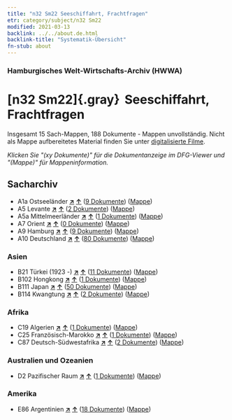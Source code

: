 ```yaml
---
title: "n32 Sm22 Seeschiffahrt, Frachtfragen"
etr: category/subject/n32 Sm22
modified: 2021-03-13
backlink: ../../about.de.html
backlink-title: "Systematik-Übersicht"
fn-stub: about
---
```


### Hamburgisches Welt-Wirtschafts-Archiv (HWWA)
# [n32 Sm22]{.gray}&#8201; Seeschiffahrt, Frachtfragen&#160; 




Insgesamt 15 Sach-Mappen, 188 Dokumente - Mappen unvollständig.
Nicht als Mappe aufbereitetes Material finden Sie unter [digitalisierte Filme](/film/h1_sh).

_Klicken Sie "(xy Dokumente)" für die Dokumentanzeige im DFG-Viewer und "(Mappe)" für Mappeninformation._

## Sacharchiv



- A1a Ostseeländer [**&nearr;**](../../../geo/i/140894/about.de.html "Ostseeländer (alle Mappen)") [**&uarr;**](../../../geo/about.de.html#A1a "Ländersystematik") (<a href="https://pm20.zbw.eu/dfgview/sh/140894,145595" title="über: Ostseeländer : Seeschiffahrt, Frachtfragen" target="_blank">9 Dokumente</a>) ([Mappe](../../../../folder/sh/1408xx/140894/1455xx/145595/about.de.html))
- A5 Levante [**&nearr;**](../../../geo/i/140898/about.de.html "Levante (alle Mappen)") [**&uarr;**](../../../geo/about.de.html#A5 "Ländersystematik") (<a href="https://pm20.zbw.eu/dfgview/sh/140898,145595" title="über: Levante : Seeschiffahrt, Frachtfragen" target="_blank">2 Dokumente</a>) ([Mappe](../../../../folder/sh/1408xx/140898/1455xx/145595/about.de.html))
- A5a Mittelmeerländer [**&nearr;**](../../../geo/i/140899/about.de.html "Mittelmeerländer (alle Mappen)") [**&uarr;**](../../../geo/about.de.html#A5a "Ländersystematik") (<a href="https://pm20.zbw.eu/dfgview/sh/140899,145595" title="über: Mittelmeerländer : Seeschiffahrt, Frachtfragen" target="_blank">1 Dokumente</a>) ([Mappe](../../../../folder/sh/1408xx/140899/1455xx/145595/about.de.html))
- A7 Orient [**&nearr;**](../../../geo/i/140902/about.de.html "Orient (alle Mappen)") [**&uarr;**](../../../geo/about.de.html#A7 "Ländersystematik") (<a href="https://pm20.zbw.eu/dfgview/sh/140902,145595" title="über: Orient : Seeschiffahrt, Frachtfragen" target="_blank">0 Dokumente</a>) ([Mappe](../../../../folder/sh/1409xx/140902/1455xx/145595/about.de.html))
- A9 Hamburg [**&nearr;**](../../../geo/i/140905/about.de.html "Hamburg (alle Mappen)") [**&uarr;**](../../../geo/about.de.html#A9 "Ländersystematik") (<a href="https://pm20.zbw.eu/dfgview/sh/140905,145595" title="über: Hamburg : Seeschiffahrt, Frachtfragen" target="_blank">9 Dokumente</a>) ([Mappe](../../../../folder/sh/1409xx/140905/1455xx/145595/about.de.html))
- A10 Deutschland [**&nearr;**](../../../geo/i/126128/about.de.html "Deutschland (alle Mappen)") [**&uarr;**](../../../geo/about.de.html#A10 "Ländersystematik") (<a href="https://pm20.zbw.eu/dfgview/sh/126128,145595" title="über: Deutschland : Seeschiffahrt, Frachtfragen" target="_blank">80 Dokumente</a>) ([Mappe](../../../../folder/sh/1261xx/126128/1455xx/145595/about.de.html))

### Asien

- B21 Türkei (1923 -) [**&nearr;**](../../../geo/i/141111/about.de.html "Türkei (1923 -) (alle Mappen)") [**&uarr;**](../../../geo/about.de.html#B21 "Ländersystematik") (<a href="https://pm20.zbw.eu/dfgview/sh/141111,145595" title="über: Türkei (1923 -) : Seeschiffahrt, Frachtfragen" target="_blank">11 Dokumente</a>) ([Mappe](../../../../folder/sh/1411xx/141111/1455xx/145595/about.de.html))
- B102 Hongkong [**&nearr;**](../../../geo/i/141268/about.de.html "Hongkong (alle Mappen)") [**&uarr;**](../../../geo/about.de.html#B102 "Ländersystematik") (<a href="https://pm20.zbw.eu/dfgview/sh/141268,145595" title="über: Hongkong : Seeschiffahrt, Frachtfragen" target="_blank">1 Dokumente</a>) ([Mappe](../../../../folder/sh/1412xx/141268/1455xx/145595/about.de.html))
- B111 Japan [**&nearr;**](../../../geo/i/141272/about.de.html "Japan (alle Mappen)") [**&uarr;**](../../../geo/about.de.html#B111 "Ländersystematik") (<a href="https://pm20.zbw.eu/dfgview/sh/141272,145595" title="über: Japan : Seeschiffahrt, Frachtfragen" target="_blank">50 Dokumente</a>) ([Mappe](../../../../folder/sh/1412xx/141272/1455xx/145595/about.de.html))
- B114 Kwangtung [**&nearr;**](../../../geo/i/141275/about.de.html "Kwangtung (alle Mappen)") [**&uarr;**](../../../geo/about.de.html#B114 "Ländersystematik") (<a href="https://pm20.zbw.eu/dfgview/sh/141275,145595" title="über: Kwangtung : Seeschiffahrt, Frachtfragen" target="_blank">2 Dokumente</a>) ([Mappe](../../../../folder/sh/1412xx/141275/1455xx/145595/about.de.html))

### Afrika

- C19 Algerien [**&nearr;**](../../../geo/i/141354/about.de.html "Algerien (alle Mappen)") [**&uarr;**](../../../geo/about.de.html#C19 "Ländersystematik") (<a href="https://pm20.zbw.eu/dfgview/sh/141354,145595" title="über: Algerien : Seeschiffahrt, Frachtfragen" target="_blank">1 Dokumente</a>) ([Mappe](../../../../folder/sh/1413xx/141354/1455xx/145595/about.de.html))
- C25 Französisch-Marokko [**&nearr;**](../../../geo/i/141358/about.de.html "Französisch-Marokko (alle Mappen)") [**&uarr;**](../../../geo/about.de.html#C25 "Ländersystematik") (<a href="https://pm20.zbw.eu/dfgview/sh/141358,145595" title="über: Französisch-Marokko : Seeschiffahrt, Frachtfragen" target="_blank">1 Dokumente</a>) ([Mappe](../../../../folder/sh/1413xx/141358/1455xx/145595/about.de.html))
- C87 Deutsch-Südwestafrika [**&nearr;**](../../../geo/i/141450/about.de.html "Deutsch-Südwestafrika (alle Mappen)") [**&uarr;**](../../../geo/about.de.html#C87 "Ländersystematik") (<a href="https://pm20.zbw.eu/dfgview/sh/141450,145595" title="über: Deutsch-Südwestafrika : Seeschiffahrt, Frachtfragen" target="_blank">2 Dokumente</a>) ([Mappe](../../../../folder/sh/1414xx/141450/1455xx/145595/about.de.html))

### Australien und Ozeanien

- D2 Pazifischer Raum [**&nearr;**](../../../geo/i/141593/about.de.html "Pazifischer Raum (alle Mappen)") [**&uarr;**](../../../geo/about.de.html#D2 "Ländersystematik") (<a href="https://pm20.zbw.eu/dfgview/sh/141593,145595" title="über: Pazifischer Raum : Seeschiffahrt, Frachtfragen" target="_blank">1 Dokumente</a>) ([Mappe](../../../../folder/sh/1415xx/141593/1455xx/145595/about.de.html))

### Amerika

- E86 Argentinien [**&nearr;**](../../../geo/i/141692/about.de.html "Argentinien (alle Mappen)") [**&uarr;**](../../../geo/about.de.html#E86 "Ländersystematik") (<a href="https://pm20.zbw.eu/dfgview/sh/141692,145595" title="über: Argentinien : Seeschiffahrt, Frachtfragen" target="_blank">18 Dokumente</a>) ([Mappe](../../../../folder/sh/1416xx/141692/1455xx/145595/about.de.html))


